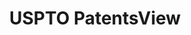 ---
bigquery: https://console.cloud.google.com/bigquery?p=patents-public-data&d=patentsview&page=dataset
citation: Attribution should be given to PatentsView for use, distribution, or derivative
  works.
code: https://github.com/CSSIP-AIR/PatentsView-Code-Snippets/
contributors: USPTO
cost: None
description: 'PatentsView includes US patent data including raw data (summaries, applications,
  pregrant applications), disambugations of inventors and assignees, and inventor
  gender estimates.  Also foreign priority data, # of figures and sheets, and government
  interest statements.'
documentation: https://patentsview.org/query/builder-faqs
last_edit: 04/10/2022, 13:33:46
location: https://patentsview.org/
maintained_by: USPTO
record_creation_timestamp: 12/2/2020 17:20:46
schema_fields:
- field_id
- disclaimer_date
- disamb_inventor_id_20190312
- section
- num_sheets
- fname
- state
- rel_id
- kind
- disamb_inventor_id_20200929
- classification_value
- _371_date
- f102_date
- group
- disamb_inventor_id_20201229
- disamb_inventor_id_20171226
- subclass
- attribution_status
- lapse_of_patent
- disamb_assignee_id_20200630
- role
- uuid
- sequence
- male_flag
- disamb_assignee_id_20200929
- f371_date
- id
- gi_statement
- subgroup
- applicant_type
- disamb_inventor_id_20191008
- disamb_inventor_id_20191231
- application_id
- male
- disamb_assignee_id_20191008
- num_figures
- name
- state_fips
- organization_id
- disamb_inventor_id_20200630
- main_group
- rule_47
- assignee_id
- designation
- term_grant
- lawyer_id
- patent_id
- exemplary
- field_title
- latlong
- category_id
- disamb_assignee_id_20181127
- organization
- level_one
- date
- reldocno
- doctype
- ipc_version_indicator
- disamb_inventor_id_20190820
- county
- mainclass_id
- num
- latitude
- disamb_inventor_id_20181127
- classification_level
- classification_status
- level_two
- disamb_assignee_id_20190312
- location_id
- disamb_assignee_id_20191231
- term_extension
- sector_title
- number
- contract_award_number
- dependent
- country_transformed
- disamb_inventor_id_20200331
- section_id
- category
- _102_date
- withdrawn
- status
- disamb_assignee_id_20200331
- county_fips
- disamb_inventor_id_20170808
- variety
- ipc_class
- rawinventor_id
- rawassignee_id
- subgroup_id
- rawlocation_id
- series_code
- name_first
- deceased
- text
- type
- disamb_assignee_id_20190820
- disamb_inventor_id_20180528
- subsection_id
- subclass_id
- disamb_inventor_id_20171003
- relkind
- abstract
- action_date
- inventor_id
- name_last
- latin_name
- group_id
- publication_number
- disamb_inventor_id_20170307
- subcategory_id
- doc_type
- term_disclaimer
- title
- length
- level_three
- classification_data_source
- city
- citation_id
- country
- num_claims
- filename
- longitude
- lname
- symbol_position
shortname: patentsview
tags:
- disambiguation
- United States
- gender
terms_of_use: Creative Commons Attribution 4.0 International License.
timeframe: 1963-1999
title: USPTO PatentsView
uuid: cf1780b1-e265-4e49-8d1d-83b9cfe0fd9a
---